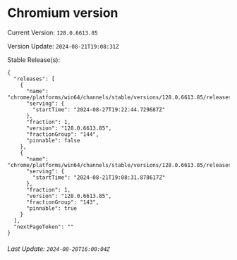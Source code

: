 # Chromium version

Current Version: `128.0.6613.85`

Version Update: `2024-08-21T19:08:31Z`

Stable Release(s):
```
{
  "releases": [
    {
      "name": "chrome/platforms/win64/channels/stable/versions/128.0.6613.85/releases/1724786564",
      "serving": {
        "startTime": "2024-08-27T19:22:44.729687Z"
      },
      "fraction": 1,
      "version": "128.0.6613.85",
      "fractionGroup": "144",
      "pinnable": false
    },
    {
      "name": "chrome/platforms/win64/channels/stable/versions/128.0.6613.85/releases/1724267311",
      "serving": {
        "startTime": "2024-08-21T19:08:31.878617Z"
      },
      "fraction": 1,
      "version": "128.0.6613.85",
      "fractionGroup": "143",
      "pinnable": true
    }
  ],
  "nextPageToken": ""
}
```

###### Last Update: `2024-08-28T16:00:04Z`
        